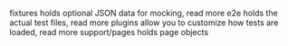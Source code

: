 fixtures holds optional JSON data for mocking, read more
e2e holds the actual test files, read more
plugins allow you to customize how tests are loaded, read more
support/pages holds page objects
